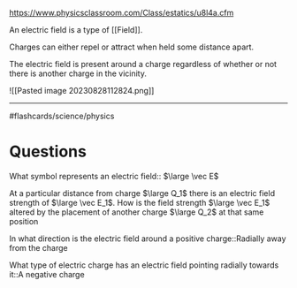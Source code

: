 https://www.physicsclassroom.com/Class/estatics/u8l4a.cfm

An electric field is a type of [[Field]].

Charges can either repel or attract when held some distance apart. 

The electric field is present around a charge regardless of whether or not there is another charge in the vicinity.



![[Pasted image 20230828112824.png]]

----
#flashcards/science/physics 
# Questions

What symbol represents an electric field:: $\large  \vec  E$
<!--SR:!2024-08-02,129,270-->

At a particular distance from charge $\large Q_1$ there is an electric field strength of $\large  \vec E_1$. How is the field strength $\large  \vec E_1$ altered by the placement of another charge $\large Q_2$ at that same position

In what direction is the electric field around a positive charge::Radially away from the charge
<!--SR:!2025-08-12,410,272-->

What type of electric charge has an electric field pointing radially towards it::A negative charge
<!--SR:!2024-10-22,284,332-->

